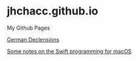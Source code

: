 # jhchacc.github.io
My Github Pages

[German Declensions](./german/Declensions.md)

[Some notes on the Swift programming for macOS](./swift/MacOS.md)
